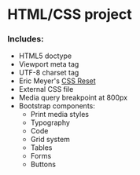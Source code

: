HTML/CSS project
===

### Includes:

- HTML5 doctype
- Viewport meta tag
- UTF-8 charset tag
- Eric Meyer's [CSS Reset](http://meyerweb.com/eric/tools/css/reset/)
- External CSS file
- Media query breakpoint at 800px
- Bootstrap components:
  - Print media styles
  - Typography
  - Code
  - Grid system
  - Tables
  - Forms
  - Buttons